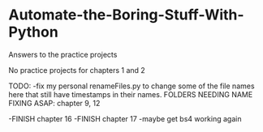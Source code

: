 # Automate-the-Boring-Stuff-With-Python
Answers to the practice projects 

No practice projects for chapters 1 and 2


TODO: 
-fix my personal renameFiles.py to change some of the file names here that still have timestamps in their names. 
FOLDERS NEEDING NAME FIXING ASAP: chapter 9, 12 

-FINISH chapter 16
-FINISH chapter 17
-maybe get bs4 working again

